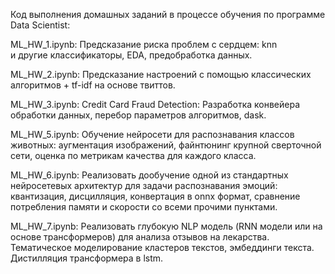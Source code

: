 Код выполнения домашных заданий в процессе обучения по программе Data Scientist:

ML_HW_1.ipynb: 
Предсказание риска проблем с сердцем: knn и другие классификаторы, EDA, предобработка данных.

ML_HW_2.ipynb:
Предсказание настроений с помощью классических алгоритмов + tf-idf на основе твиттов.

ML_HW_3.ipynb:
Credit Card Fraud Detection: Разработка конвейера обработки данных, перебор параметров алгоритмов, dask.

ML_HW_5.ipynb:
Обучение нейросети для распознавания классов животных:  аугментация изображений, файнтюнинг крупной сверточной сети, оценка по метрикам качества для каждого класса.

ML_HW_6.ipynb:
Реализовать дообучение одной из стандартных нейросетевых архитектур для задачи распознавания эмоций: квантизация, дисцилляция, конвертация в onnx формат, сравнение потребления памяти и скорости со всеми прочими пунктами.

ML_HW_7.ipynb:
Реализовать глубокую NLP модель (RNN модели или на основе трансформеров) для анализа отзывов на лекарства. Тематическое моделирование кластеров текстов, эмбеддинги текста. Дистилляция трансформера в lstm.
